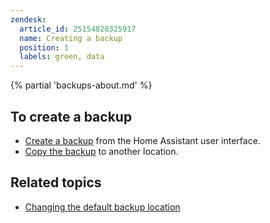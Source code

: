 ```yaml
---
zendesk:
  article_id: 25154828325917
  name: Creating a backup
  position: 1
  labels: green, data
---
```


{% partial 'backups-about.md' %}

## To create a backup

- [Create a backup](https://www.home-assistant.io/common-tasks/os/#making-a-backup-from-the-ui) from the Home Assistant user interface.
- [Copy the backup](https://www.home-assistant.io/common-tasks/os/#copying-your-backups-to-another-location) to another location.

## Related topics

- [Changing the default backup location](https://www.home-assistant.io/common-tasks/os/#change-default-backup-location)
